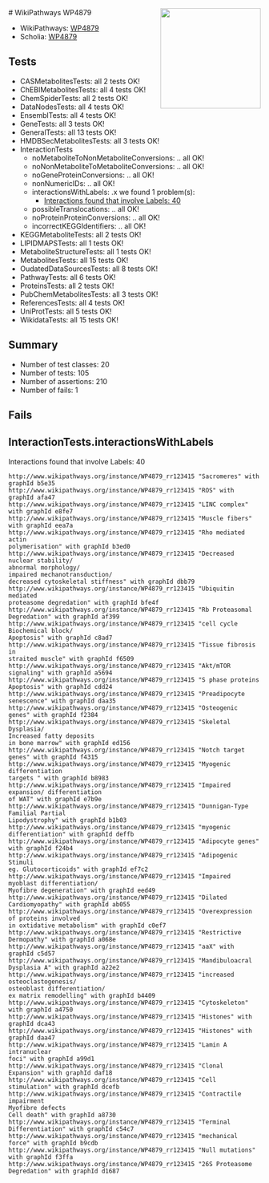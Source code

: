 <img style="float: right; width: 200px" src="https://upload.wikimedia.org/wikipedia/commons/thumb/8/83/Wplogo_with_text_500.png/640px-Wplogo_with_text_500.png" />
# WikiPathways WP4879

* WikiPathways: [WP4879](https://new.wikipathways.org/pathways/WP4879)
* Scholia: [WP4879](https://scholia.toolforge.org/wikipathways/WP4879)
## Tests
* CASMetabolitesTests: all 2 tests OK!
* ChEBIMetabolitesTests: all 4 tests OK!
* ChemSpiderTests: all 2 tests OK!
* DataNodesTests: all 4 tests OK!
* EnsemblTests: all 4 tests OK!
* GeneTests: all 3 tests OK!
* GeneralTests: all 13 tests OK!
* HMDBSecMetabolitesTests: all 3 tests OK!
* InteractionTests
    * noMetaboliteToNonMetaboliteConversions: .. all OK!
    * noNonMetaboliteToMetaboliteConversions: .. all OK!
    * noGeneProteinConversions: .. all OK!
    * nonNumericIDs: .. all OK!
    * interactionsWithLabels: .x we found 1 problem(s):
        * [Interactions found that involve Labels: 40](#fe97a915)
    * possibleTranslocations: .. all OK!
    * noProteinProteinConversions: .. all OK!
    * incorrectKEGGIdentifiers: .. all OK!
* KEGGMetaboliteTests: all 2 tests OK!
* LIPIDMAPSTests: all 1 tests OK!
* MetaboliteStructureTests: all 1 tests OK!
* MetabolitesTests: all 15 tests OK!
* OudatedDataSourcesTests: all 8 tests OK!
* PathwayTests: all 6 tests OK!
* ProteinsTests: all 2 tests OK!
* PubChemMetabolitesTests: all 3 tests OK!
* ReferencesTests: all 4 tests OK!
* UniProtTests: all 5 tests OK!
* WikidataTests: all 15 tests OK!


## Summary

* Number of test classes: 20
* Number of tests: 105
* Number of assertions: 210
* Number of fails: 1

## Fails

<a name="fe97a915" />

## InteractionTests.interactionsWithLabels

Interactions found that involve Labels: 40
```
http://www.wikipathways.org/instance/WP4879_rr123415 "Sacromeres" with graphId b5e35
http://www.wikipathways.org/instance/WP4879_rr123415 "ROS" with graphId afa47
http://www.wikipathways.org/instance/WP4879_rr123415 "LINC complex" with graphId e8fe7
http://www.wikipathways.org/instance/WP4879_rr123415 "Muscle fibers" with graphId eea7a
http://www.wikipathways.org/instance/WP4879_rr123415 "Rho mediated actin 
polymerisation" with graphId b3ed0
http://www.wikipathways.org/instance/WP4879_rr123415 "Decreased nuclear stability/ 
abnormal morphology/
impaired mechanotransduction/
decreased cytoskeletal stiffness" with graphId dbb79
http://www.wikipathways.org/instance/WP4879_rr123415 "Ubiquitin mediated
proteasome degredation" with graphId bfe4f
http://www.wikipathways.org/instance/WP4879_rr123415 "Rb Proteasomal 
Degredation" with graphId af399
http://www.wikipathways.org/instance/WP4879_rr123415 "cell cycle 
Biochemical block/
Apoptosis" with graphId c8ad7
http://www.wikipathways.org/instance/WP4879_rr123415 "Tissue fibrosis in 
straited muscle" with graphId f6509
http://www.wikipathways.org/instance/WP4879_rr123415 "Akt/mTOR signaling" with graphId a5694
http://www.wikipathways.org/instance/WP4879_rr123415 "S phase proteins 
Apoptosis" with graphId cdd24
http://www.wikipathways.org/instance/WP4879_rr123415 "Preadipocyte senescence" with graphId daa35
http://www.wikipathways.org/instance/WP4879_rr123415 "Osteogenic genes" with graphId f2384
http://www.wikipathways.org/instance/WP4879_rr123415 "Skeletal Dysplasia/
Increased fatty deposits 
in bone marrow" with graphId ed156
http://www.wikipathways.org/instance/WP4879_rr123415 "Notch target genes" with graphId f4315
http://www.wikipathways.org/instance/WP4879_rr123415 "Myogenic differentiation
targets " with graphId b8983
http://www.wikipathways.org/instance/WP4879_rr123415 "Impaired expansion/ differentiation
of WAT" with graphId e7b9e
http://www.wikipathways.org/instance/WP4879_rr123415 "Dunnigan-Type Familial Partial 
Lipodystrophy" with graphId b1b03
http://www.wikipathways.org/instance/WP4879_rr123415 "myogenic differentiation" with graphId deffb
http://www.wikipathways.org/instance/WP4879_rr123415 "Adipocyte genes" with graphId f24b4
http://www.wikipathways.org/instance/WP4879_rr123415 "Adipogenic Stimuli
eg. Glutocorticoids" with graphId ef7c2
http://www.wikipathways.org/instance/WP4879_rr123415 "Impaired myoblast differentiation/
Myofibre degeneration" with graphId eed49
http://www.wikipathways.org/instance/WP4879_rr123415 "Dilated Cardiomyopathy" with graphId ab055
http://www.wikipathways.org/instance/WP4879_rr123415 "Overexpression of proteins involved 
in oxtidative metabolism" with graphId c0ef7
http://www.wikipathways.org/instance/WP4879_rr123415 "Restrictive Dermopathy" with graphId a068e
http://www.wikipathways.org/instance/WP4879_rr123415 "aaX" with graphId c5d57
http://www.wikipathways.org/instance/WP4879_rr123415 "Mandibuloacral Dysplasia A" with graphId a22e2
http://www.wikipathways.org/instance/WP4879_rr123415 "increased osteoclastogenesis/ 
osteoblast differentiation/
ex matrix remodelling" with graphId b4409
http://www.wikipathways.org/instance/WP4879_rr123415 "Cytoskeleton" with graphId a4750
http://www.wikipathways.org/instance/WP4879_rr123415 "Histones" with graphId dca43
http://www.wikipathways.org/instance/WP4879_rr123415 "Histones" with graphId daa47
http://www.wikipathways.org/instance/WP4879_rr123415 "Lamin A intranuclear 
foci" with graphId a99d1
http://www.wikipathways.org/instance/WP4879_rr123415 "Clonal Expansion" with graphId daf18
http://www.wikipathways.org/instance/WP4879_rr123415 "Cell stimulation" with graphId dcefb
http://www.wikipathways.org/instance/WP4879_rr123415 "Contractile impairment
Myofibre defects
Cell death" with graphId a8730
http://www.wikipathways.org/instance/WP4879_rr123415 "Terminal Differentiation" with graphId c54c7
http://www.wikipathways.org/instance/WP4879_rr123415 "mechanical force" with graphId b9cdb
http://www.wikipathways.org/instance/WP4879_rr123415 "Null mutations" with graphId f3ffa
http://www.wikipathways.org/instance/WP4879_rr123415 "26S Proteasome 
Degredation" with graphId d1687
```


